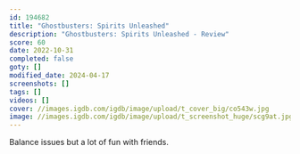 ```yaml
---
id: 194682
title: "Ghostbusters: Spirits Unleashed"
description: "Ghostbusters: Spirits Unleashed - Review"
score: 60
date: 2022-10-31
completed: false
goty: []
modified_date: 2024-04-17
screenshots: []
tags: []
videos: []
cover: //images.igdb.com/igdb/image/upload/t_cover_big/co543w.jpg
image: //images.igdb.com/igdb/image/upload/t_screenshot_huge/scg9at.jpg
---
```

Balance issues but a lot of fun with friends.
